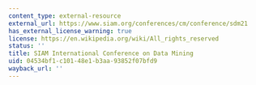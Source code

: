 ```yaml
---
content_type: external-resource
external_url: https://www.siam.org/conferences/cm/conference/sdm21
has_external_license_warning: true
license: https://en.wikipedia.org/wiki/All_rights_reserved
status: ''
title: SIAM International Conference on Data Mining
uid: 04534bf1-c101-48e1-b3aa-93852f07bfd9
wayback_url: ''
---
```


